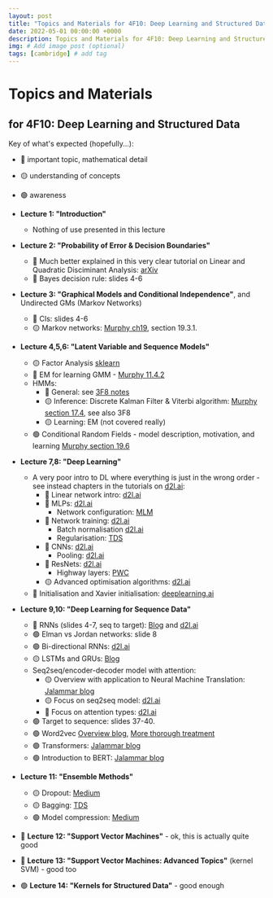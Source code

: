 ```yaml
---
layout: post
title: "Topics and Materials for 4F10: Deep Learning and Structured Data"
date: 2022-05-01 00:00:00 +0000
description: Topics and Materials for 4F10: Deep Learning and Structured Data # Add post description (optional)
img: # Add image post (optional)
tags: [cambridge] # add tag
---
```


# Topics and Materials
## for 4F10: Deep Learning and Structured Data

Key of what's expected (hopefully...):
- 🔴 important topic, mathematical detail
- 🟡 understanding of concepts
- 🟢 awareness

- **Lecture 1: "Introduction"**
    - Nothing of use presented in this lecture
- **Lecture 2: "Probability of Error & Decision Boundaries"**
    - 🔴 Much better explained in this very clear tutorial on Linear and Quadratic Disciminant Analysis: [arXiv](https://arxiv.org/abs/1906.02590)
    - 🔴 Bayes decision rule: slides 4-6
- **Lecture 3: "Graphical Models and Conditional Independence"**, and Undirected GMs (Markov Networks)
    - 🔴 CIs: slides 4-6
    - 🟡 Markov networks: [Murphy ch19](https://www.cs.ubc.ca/~murphyk/MLbook/pml-print3-ch19.pdf), section 19.3.1.
- **Lecture 4,5,6: "Latent Variable and Sequence Models"**
    - 🟡 Factor Analysis [sklearn](https://scikit-learn.org/stable/modules/decomposition.html#factor-analysis)
    - 🔴 EM for learning GMM - [Murphy 11.4.2](https://andrewwango.github.io/assets/pdf/Murphy_PML_sec11_4.pdf)
    - HMMs:
        - 🔴 General: see [3F8 notes](https://andrewwango.github.io/assets/pdf/3F8_sequence_modelling.pdf)
        - 🟡 Inference: Discrete Kalman Filter & Viterbi algorithm: [Murphy section 17.4](https://andrewwango.github.io/assets/pdf/Murphy_PML_sec17_4.pdf), see also 3F8
        - 🟡 Learning: EM (not covered really)
    - 🟢 Conditional Random Fields - model description, motivation, and learning [Murphy section 19.6](https://andrewwango.github.io/assets/pdf/Murphy_PML_sec19_6.pdf)
- **Lecture 7,8: "Deep Learning"**
    - A very poor intro to DL where everything is just in the wrong order - see instead chapters in the tutorials on [d2l.ai](http://d2l.ai):
        - 🔴 Linear network intro: [d2l.ai](http://d2l.ai/chapter_linear-networks) 
        - 🔴 MLPs: [d2l.ai](http://d2l.ai/chapter_multilayer-perceptrons) 
            - Network configuration: [MLM](https://machinelearningmastery.com/how-to-configure-the-number-of-layers-and-nodes-in-a-neural-network/)
        - 🔴 Network training: [d2l.ai](http://d2l.ai/chapter_multilayer-perceptrons/backprop.html ) 
            - Batch normalisation [d2l.ai](http://d2l.ai/chapter_convolutional-modern/batch-norm.html)
            - Regularisation: [TDS](https://towardsdatascience.com/regularization-in-deep-learning-l1-l2-and-dropout-377e75acc036)
        - 🔴 CNNs: [d2l.ai](http://d2l.ai/chapter_convolutional-neural-networks) 
            - Pooling: [d2l.ai](http://d2l.ai/chapter_convolutional-neural-networks/pooling.html)
        - 🔴 ResNets: [d2l.ai](http://d2l.ai/chapter_convolutional-modern/resnet.html ) 
            - Highway layers: [PWC](https://paperswithcode.com/method/highway-layer)
        - 🟡 Advanced optimisation algorithms: [d2l.ai](http://d2l.ai/chapter_optimization) 
    - 🔴 Initialisation and Xavier initialisation: [deeplearning.ai](https://www.deeplearning.ai/ai-notes/initialization/)
- **Lecture 9,10: "Deep Learning for Sequence Data"**
    - 🔴 RNNs (slides 4-7, seq to target): [Blog](https://victorzhou.com/blog/intro-to-rnns/) and [d2l.ai](https://d2l.ai/chapter_recurrent-neural-networks/rnn.html)
    - 🟢 Elman vs Jordan networks: slide 8
    - 🟢 Bi-directional RNNs: [d2l.ai](https://d2l.ai/chapter_recurrent-modern/bi-rnn.html)
    - 🟡 LSTMs and GRUs: [Blog](https://colah.github.io/posts/2015-08-Understanding-LSTMs/)
    - Seq2seq/encoder-decoder model with attention:
        - 🟡 Overview with application to Neural Machine Translation: [Jalammar blog](https://jalammar.github.io/visualizing-neural-machine-translation-mechanics-of-seq2seq-models-with-attention/)
        - 🟡 Focus on seq2seq model: [d2l.ai](https://d2l.ai/chapter_recurrent-modern/seq2seq.html)
        - 🔴 Focus on attention types: [d2l.ai](https://d2l.ai/chapter_attention-mechanisms/attention-scoring-functions.html)
    - 🟢 Target to sequence: slides 37-40.
    - 🟢 Word2vec [Overview blog](https://wiki.pathmind.com/word2vec), [More thorough treatment](https://d2l.ai/chapter_natural-language-processing-pretraining/word2vec.html?highlight=word2vec)
    - 🟢 Transformers: [Jalammar blog](https://jalammar.github.io/illustrated-transformer/)
    - 🟢 Introduction to BERT: [Jalammar blog](https://jalammar.github.io/illustrated-bert/)
- **Lecture 11: "Ensemble Methods"**
    - 🟡 Dropout: [Medium](https://prvnk10.medium.com/ensemble-methods-and-the-dropout-technique-95f36e4ae9be)
    - 🟡 Bagging: [TDS](https://towardsdatascience.com/ensemble-methods-bagging-boosting-and-stacking-c9214a10a205)
    - 🟢 Model compression: [Medium](https://medium.com/analytics-vidhya/knowledge-distillation-in-a-deep-neural-network-c9dd59aff89b)
- 🔴 **Lecture 12: "Support Vector Machines"** - ok, this is actually quite good
- 🔴 **Lecture 13: "Support Vector Machines: Advanced Topics"** (kernel SVM) - good too
- 🟢 **Lecture 14: "Kernels for Structured Data"** - good enough